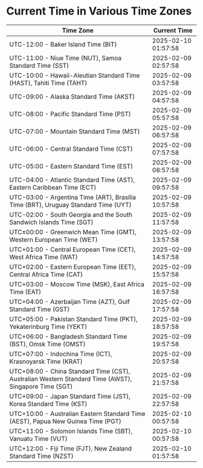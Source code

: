 # Current Time in Various Time Zones

| Time Zone | Current Time |
|-----------|--------------|
| UTC-12:00 - Baker Island Time (BIT) | 2025-02-10 01:57:58 |
| UTC-11:00 - Niue Time (NUT), Samoa Standard Time (SST) | 2025-02-09 02:57:58 |
| UTC-10:00 - Hawaii-Aleutian Standard Time (HAST), Tahiti Time (TAHT) | 2025-02-09 03:57:58 |
| UTC-09:00 - Alaska Standard Time (AKST) | 2025-02-09 04:57:58 |
| UTC-08:00 - Pacific Standard Time (PST) | 2025-02-09 05:57:58 |
| UTC-07:00 - Mountain Standard Time (MST) | 2025-02-09 06:57:58 |
| UTC-06:00 - Central Standard Time (CST) | 2025-02-09 07:57:58 |
| UTC-05:00 - Eastern Standard Time (EST) | 2025-02-09 08:57:58 |
| UTC-04:00 - Atlantic Standard Time (AST), Eastern Caribbean Time (ECT) | 2025-02-09 09:57:58 |
| UTC-03:00 - Argentina Time (ART), Brasília Time (BRT), Uruguay Standard Time (UYT) | 2025-02-09 10:57:58 |
| UTC-02:00 - South Georgia and the South Sandwich Islands Time (SGT) | 2025-02-09 11:57:58 |
| UTC±00:00 - Greenwich Mean Time (GMT), Western European Time (WET) | 2025-02-09 13:57:58 |
| UTC+01:00 - Central European Time (CET), West Africa Time (WAT) | 2025-02-09 14:57:58 |
| UTC+02:00 - Eastern European Time (EET), Central Africa Time (CAT) | 2025-02-09 15:57:58 |
| UTC+03:00 - Moscow Time (MSK), East Africa Time (EAT) | 2025-02-09 16:57:58 |
| UTC+04:00 - Azerbaijan Time (AZT), Gulf Standard Time (GST) | 2025-02-09 17:57:58 |
| UTC+05:00 - Pakistan Standard Time (PKT), Yekaterinburg Time (YEKT) | 2025-02-09 18:57:58 |
| UTC+06:00 - Bangladesh Standard Time (BST), Omsk Time (OMST) | 2025-02-09 19:57:58 |
| UTC+07:00 - Indochina Time (ICT), Krasnoyarsk Time (KRAT) | 2025-02-09 20:57:58 |
| UTC+08:00 - China Standard Time (CST), Australian Western Standard Time (AWST), Singapore Time (SGT) | 2025-02-09 21:57:58 |
| UTC+09:00 - Japan Standard Time (JST), Korea Standard Time (KST) | 2025-02-09 22:57:58 |
| UTC+10:00 - Australian Eastern Standard Time (AEST), Papua New Guinea Time (PGT) | 2025-02-10 00:57:58 |
| UTC+11:00 - Solomon Islands Time (SBT), Vanuatu Time (VUT) | 2025-02-10 00:57:58 |
| UTC+12:00 - Fiji Time (FJT), New Zealand Standard Time (NZST) | 2025-02-10 01:57:58 |
